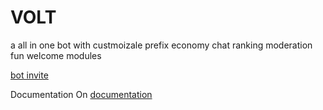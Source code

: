 # VOLT
a all in one bot with  custmoizale prefix
economy chat ranking moderation fun welcome modules



[bot invite](https://discord.com/api/oauth2/authorize?client_id=710534645405581353&permissions=8&scope=bot)




Documentation On [documentation](https://github.com/notadevps/VOLT/wiki)
